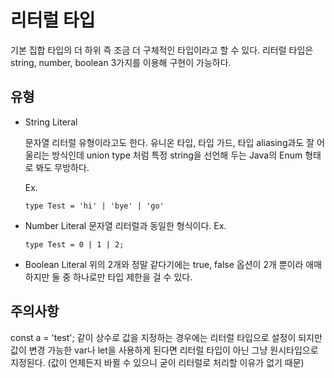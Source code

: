 # 리터럴 타입

기본 집합 타입의 더 하위 즉 조금 더 구체적인 타입이라고 할 수 있다.
리터럴 타입은 string, number, boolean 3가지를 이용해 구현이 가능하다.

## 유형

- String Literal

  문자열 리터럴 유형이라고도 한다. 유니온 타입, 타입 가드, 타입 aliasing과도 잘 어울리는 방식인데 union type 처럼 특정 string을 선언해 두는 Java의 Enum 형태로 봐도 무방하다.

  Ex.

  ```
  type Test = 'hi' | 'bye' | 'go'
  ```

- Number Literal
  문자열 리터럴과 동일한 형식이다.
  Ex.

  ```
  type Test = 0 | 1 | 2;
  ```

- Boolean Literal
  위의 2개와 정말 같다기에는 true, false 옵션이 2개 뿐이라 애매하지만 둘 중 하나로만 타입 제한을 걸 수 있다.

## 주의사항

const a = 'test';
같이 상수로 값을 지정하는 경우에는 리터럴 타입으로 설정이 되지만 값이 변경 가능한 var나 let을 사용하게 된다면 리터럴 타입이 아닌 그냥 원시타입으로 지정된다. (값이 언제든지 바뀔 수 있으니 굳이 리터럴로 처리할 이유가 없기 때문)
